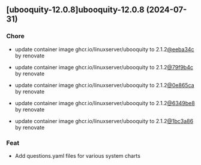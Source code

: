 

## [ubooquity-12.0.8]ubooquity-12.0.8 (2024-07-31)

### Chore



- update container image ghcr.io/linuxserver/ubooquity to 2.1.2[@eeba34c](https://github.com/eeba34c) by renovate

- update container image ghcr.io/linuxserver/ubooquity to 2.1.2[@79f9b4c](https://github.com/79f9b4c) by renovate

- update container image ghcr.io/linuxserver/ubooquity to 2.1.2[@0e865ca](https://github.com/0e865ca) by renovate

- update container image ghcr.io/linuxserver/ubooquity to 2.1.2[@6349be8](https://github.com/6349be8) by renovate

- update container image ghcr.io/linuxserver/ubooquity to 2.1.2[@1bc3a86](https://github.com/1bc3a86) by renovate

### Feat



- Add questions.yaml files for various system charts